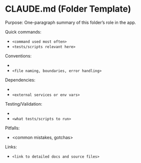 # CLAUDE.md (Folder Template)

Purpose: One-paragraph summary of this folder’s role in the app.

Quick commands:

- `<command used most often>`
- `<tests/scripts relevant here>`

Conventions:

- <coding patterns specific to this area>
- `<file naming, boundaries, error handling>`

Dependencies:

- <internal modules this folder relies on>
- `<external services or env vars>`

Testing/Validation:

- <how to verify changes locally>
- `<what tests/scripts to run>`

Pitfalls:

- <common mistakes, gotchas>

Links:

- `<link to detailed docs and source files>`
